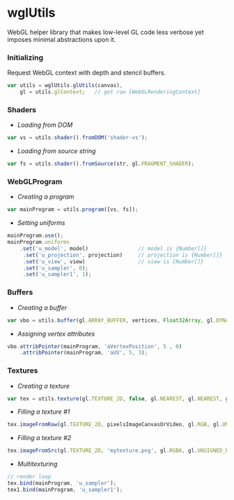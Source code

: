 # wglUtils
WebGL helper library that makes low-level GL code less verbose yet imposes minimal abstractions upon it.

### Initializing
Request WebGL context with depth and stencil buffers.

```javascript
var utils = wglUtils.glUtils(canvas),
    gl = utils.glContext;   // get raw [WebGLRenderingContext]
```

### Shaders
* *Loading from DOM*
```javascript 
var vs = utils.shader().fromDOM('shader-vs');
```
* *Loading from source string*
```javascript
var fs = utils.shader().fromSource(str, gl.FRAGMENT_SHADER);
```

### WebGLProgram
* *Creating a program*
```javascript
var mainProgram = utils.program([vs, fs]);
```
* *Setting uniforms*
```javascript
mainProgram.use();
mainProgram.uniforms
    .set('u_model', model)                // model is {Number[]}
     .set('u_projection', projection)     // projection is {Number[]}
     .set('u_view', view)                 // view is {Number[]}
     .set('u_sampler', 0);
     .set('u_sampler1', 1);
```

### Buffers
* *Creating a buffer*
```javascript
var vbo = utils.buffer(gl.ARRAY_BUFFER, vertices, Float32Array, gl.DYNAMIC_DRAW);
```
* *Assigning vertex attributes*
```javascript
vbo.attribPointer(mainProgram, 'aVertexPosition', 5 , 0)
    .attribPointer(mainProgram, 'aUV', 5, 3);
```

### Textures
* *Creating a texture*
```javascript
var tex = utils.texture(gl.TEXTURE_2D, false, gl.NEAREST, gl.NEAREST, gl.REPEAT);
```
* *Filling a texture #1*
```javascript
tex.imageFromRaw(gl.TEXTURE_2D, pixelsImageCanvasOrVideo, gl.RGB, gl.UNSIGNED_BYTE);
```
* *Filling a texture #2*
```javascript
tex.imageFromSrc(gl.TEXTURE_2D, 'mytexture.png', gl.RGBA, gl.UNSIGNED_BYTE, textureDownloadFinishedCallback);
```
* *Multitexturing*
```javascript
// render loop
tex.bind(mainProgram, 'u_sampler');
tex1.bind(mainProgram, 'u_sampler1');
```
